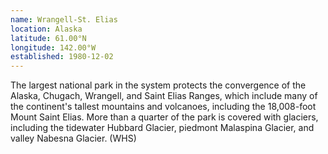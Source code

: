 ```yaml
---
name: Wrangell-St. Elias
location: Alaska
latitude: 61.00°N
longitude: 142.00°W
established: 1980-12-02
---
```


The largest national park in the system protects the convergence of the Alaska, Chugach, Wrangell, and Saint Elias Ranges, which include many of the continent's tallest mountains and volcanoes, including the 18,008-foot Mount Saint Elias. More than a quarter of the park is covered with glaciers, including the tidewater Hubbard Glacier, piedmont Malaspina Glacier, and valley Nabesna Glacier. (WHS)
